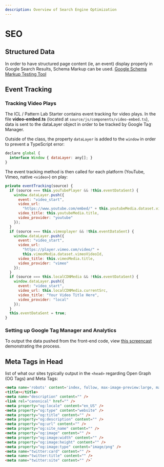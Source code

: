 ```yaml
---
description: Overview of Search Engine Optimization
---
```


# SEO

## Structured Data

In order to have structured page content (ie, an event) display properly in Google Search Results, Schema Markup can be used.
[Google Schema Markup Testing Tool](https://developers.google.com/search/docs/appearance/structured-data)

## Event Tracking

### Tracking Video Plays

The ICL / Pattern Lab Starter contains event tracking for video plays. In the file **video-embed.ts** (located at `source/js/components/video-embed.ts`), data is sent to the dataLayer object in order to be tracked by Google Tag Manager.

Outside of the class, the property `dataLayer` is added to the `window` in order to prevent a TypeScript error:

```javascript
declare global {
  interface Window { dataLayer: any[]; }
}
```

The event tracking method is then called for each platform (YouTube, Vimeo, native `<video>`) on play:

```javascript
private eventTracking(source) {
  if (source === this.youTubePlayer && !this.eventDataSent) {
    window.dataLayer.push({
      event: "video_start",
      video_url:
        "https://www.youtube.com/embed/" + this.youtubeMedia.dataset.vid,
      video_title: this.youtubeMedia.title,
      video_provider: "youtube"
    });
  }
  if (source === this.vimeoplayer && !this.eventDataSent) {
    window.dataLayer.push({
      event: "video_start",
      video_url:
        "https://player.vimeo.com/video/" +
        this.vimeoMedia.dataset.vimeoVideoId,
      video_title: this.vimeoMedia.title,
      video_provider: "vimeo"
    });
  }
  if (source === this.localCDNMedia && !this.eventDataSent) {
    window.dataLayer.push({
      event: "video_start",
      video_url: this.localCDNMedia.currentSrc,
      video_title: "Your Video Title Here",
      video_provider: "local"
    });
  }
  this.eventDataSent = true;
}
```

### Setting up Google Tag Manager and Analytics

To output the data pushed from the front-end code, view [this screencast](https://drive.google.com/file/d/19gaBwlM5Q3naJ20fTwDOnurHrNHODHX1/view) demonstrating the process.

## Meta Tags in Head

list of what our sites typically output in the `<head>` regarding Open Graph (OG Tags) and Meta Tags:

```HTML
<meta name='robots' content='index, follow, max-image-preview:large, max-snippet:-1, max-video-preview:-1' />
<title></title>
<meta name="description" content="" />
<link rel="canonical" href="" />
<meta property="og:locale" content="en_US" />
<meta property="og:type" content="website" />
<meta property="og:title" content="" />
<meta property="og:description" content="" />
<meta property="og:url" content="" />
<meta property="og:site_name" content="" />
<meta property="og:image" content="" />
<meta property="og:image:width" content="" />
<meta property="og:image:height" content="" />
<meta property="og:image:type" content="image/png" />
<meta name="twitter:card" content="" />
<meta name="twitter:title" content="" />
<meta name="twitter:site" content="" />`
```
